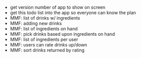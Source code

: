 - get version number of app to show on screen
- get this todo list into the app so everyone can know the plan
- MMF: list of drinks w/ ingredients
- MMF: adding new drinks
- MMF: list of ingredients on hand
- MMF: pick drinks based upon ingredients on hand
- MMF: list of ingredients per user
- MMF: users can rate drinks up/down
- MMF: sort drinks returned by rating
